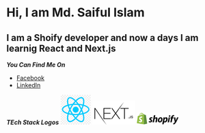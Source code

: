 # Hi, I am Md. Saiful Islam
## I am a Shoify developer and now a days I am learnig React and Next.js
***You Can Find Me On***
* [Facebook](https://www.facebook.com/websaiful907)
* [LinkedIn](https://www.linkedin.com/in/saiful907/)

***TEch Stack Logos***
![React](https://github.com/SaifulBUBT/fork-me/blob/main/SaifulBUBT/images/react.png)
![Next.js](https://github.com/SaifulBUBT/fork-me/blob/main/SaifulBUBT/images/nextjs.png)
![Shopify](https://github.com/SaifulBUBT/fork-me/blob/main/SaifulBUBT/images/shopify.png) 
